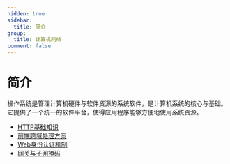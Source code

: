 ```yaml
---
hidden: true
sidebar:
  title: 简介
group:
  title: 计算机网络
comment: false
---
```


# 简介

操作系统是管理计算机硬件与软件资源的系统软件，是计算机系统的核心与基础。它提供了一个统一的软件平台，使得应用程序能够方便地使用系统资源。

- [HTTP基础知识](./http-basic.md)
- [前端跨域处理方案](./cross-origin.md)
- [Web身份认证机制](./authentication.md)
- [网关与子网掩码](./gateway-subnet.md)
